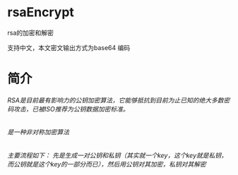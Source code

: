 # rsaEncrypt
rsa的加密和解密

支持中文，本文密文输出方式为base64 编码

简介
====

###### RSA是目前最有影响力的公钥加密算法，它能够抵抗到目前为止已知的绝大多数密码攻击，已被ISO推荐为公钥数据加密标准。

###### 是一种非对称加密算法
###### 主要流程如下： 先是生成一对公钥和私钥（其实就一个key，这个key就是私钥，而公钥就是这个key的一部分而已），然后用公钥对其加密，私钥对其解密